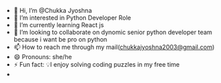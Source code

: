 - 👋 Hi, I’m @Chukka Jyoshna
- 👀 I’m interested in Python Developer Role
- 🌱 I’m currently learning React js
- 💞️ I’m looking to collaborate on dynomic senior python developer team because i want be pro on python
- 📫 How to reach me through my mail(chukkajyoshna2003@gmail.com)
- 😄 Pronouns: she/he
- ⚡ Fun fact: 💡I enjoy solving coding puzzles in my free time
-                
   

<!---
Chukka-Jyoshna/Chukka-Jyoshna is a ✨ special ✨ repository because its `README.md` (this file) appears on your GitHub profile.
You can click the Preview link to take a look at your changes.
--->
